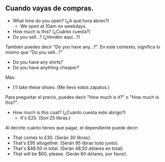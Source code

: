 ## Cuando vayas de compras.

- What time do you open? (¿A qué hora abren?)
  - We open at 10am on weekdays.
- How much is this? (¿Cuánto cuesta?)
- Do you sell...? (¿Venden aquí...?)

También puedes decir "Do you have any...?". En este contexto, significa lo mismo que "Do you sell...?"

- Do you have any shirts?
- Do you have anything cheaper?

Más:

- I'll take these shoes. (Me llevo estos zapatos.)

Para preguntar el precio, puedes decir "How much is it?" o "How much is this?".

- How much is this coat? (¿Cuánto cuesta este abrigo?)
  - It's £25. (Son 25 libras.)

Al decirte cuánto tienes que pagar, el dependiente puede decir:

- That comes to £30. (Serán 30 libras).
- That's £95 altogether. (Serán 95 libras todo junto).
- That's $48.50 in total. (Serán 48,50 dólares en total).
- That will be $60, please. (Serán 60 dólares, por favor).